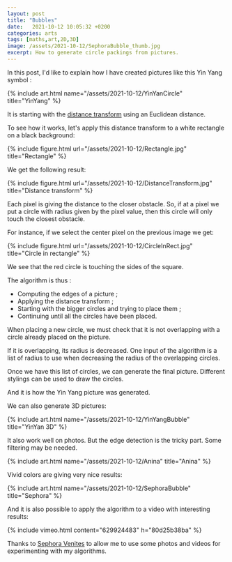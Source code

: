 ```yaml
---
layout: post
title: "Bubbles"
date:   2021-10-12 10:05:32 +0200
categories: arts
tags: [maths,art,2D,3D]
image: /assets/2021-10-12/SephoraBubble_thumb.jpg
excerpt: How to generate circle packings from pictures.
---
```

In this post, I'd like to explain how I have created pictures like this Yin Yang symbol :

<a name="YinYangFlat"></a>
{% include art.html name="/assets/2021-10-12/YinYanCircle" title="YinYang" %}

It is starting with the [distance transform](https://en.wikipedia.org/wiki/Distance_transform) using an Euclidean distance.

To see how it works, let's apply this distance transform to a white rectangle on a black background:

{% include figure.html url="/assets/2021-10-12/Rectangle.jpg" title="Rectangle" %}

We get the following result:

{% include figure.html url="/assets/2021-10-12/DistanceTransform.jpg" title="Distance transform" %}

Each pixel is giving the distance to the closer obstacle.
So, if at a pixel we put a circle with radius given by the pixel value, then this circle will only touch the closest obstacle.

For instance, if we select the center pixel on the previous image we get:

{% include figure.html url="/assets/2021-10-12/CircleInRect.jpg" title="Circle in rectangle" %}

We see that the red circle is touching the sides of the square.

The algorithm is thus :
* Computing the edges of a picture ;
* Applying the distance transform ;
* Starting with the bigger circles and trying to place them ;
* Continuing until all the circles have been placed.

When placing a new circle, we must check that it is not overlapping with a circle already placed on the picture. 

If it is overlapping, its radius is decreased. One input of the algorithm is a list of radius to use when decreasing the radius of the overlapping circles.

Once we have this list of circles, we can generate the final picture. Different stylings can be used to draw the circles.

And it is how the Yin Yang picture was generated.

We can also generate 3D pictures:

<a name="YinYanBubble"></a>
{% include art.html name="/assets/2021-10-12/YinYangBubble" title="YinYan 3D" %}

It also work well on photos. But the edge detection is the tricky part. Some filtering may be needed.

<a name="Anina"></a>
{% include art.html name="/assets/2021-10-12/Anina" title="Anina" %}

Vivid colors are giving very nice results:

<a name="Sephora"></a>
{% include art.html name="/assets/2021-10-12/SephoraBubble" title="Sephora" %}

And it is also possible to apply the algorithm to a video with interesting results:

<a name="VideoCircle"></a>
{% include vimeo.html content="629924483" h="80d25b38ba" %}

Thanks to [Sephora Venites](https://www.sephoravenites.com/) to allow me to use some photos and videos for experimenting with my algorithms.

